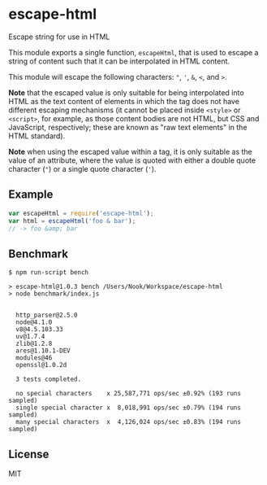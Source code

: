 
# escape-html

  Escape string for use in HTML

This module exports a single function, `escapeHtml`, that is used to escape
a string of content such that it can be interpolated in HTML content.

This module will escape the following characters: `"`, `'`, `&`, `<`, and `>`.

**Note** that the escaped value is only suitable for being interpolated into
HTML as the text content of elements in which the tag does not have different
escaping mechanisms (it cannot be placed inside `<style>` or `<script>`, for
example, as those content bodies are not HTML, but CSS and JavaScript,
respectively; these are known as "raw text elements" in the HTML standard).

**Note** when using the escaped value within a tag, it is only suitable as
the value of an attribute, where the value is quoted with either a double
quote character (`"`) or a single quote character (`'`).

## Example

```js
var escapeHtml = require('escape-html');
var html = escapeHtml('foo & bar');
// -> foo &amp; bar
```

## Benchmark

```
$ npm run-script bench

> escape-html@1.0.3 bench /Users/Nook/Workspace/escape-html
> node benchmark/index.js


  http_parser@2.5.0
  node@4.1.0
  v8@4.5.103.33
  uv@1.7.4
  zlib@1.2.8
  ares@1.10.1-DEV
  modules@46
  openssl@1.0.2d

  3 tests completed.

  no special characters    x 25,587,771 ops/sec ±0.92% (193 runs sampled)
  single special character x  8,018,991 ops/sec ±0.79% (194 runs sampled)
  many special characters  x  4,126,024 ops/sec ±0.83% (194 runs sampled)
```

## License

  MIT
